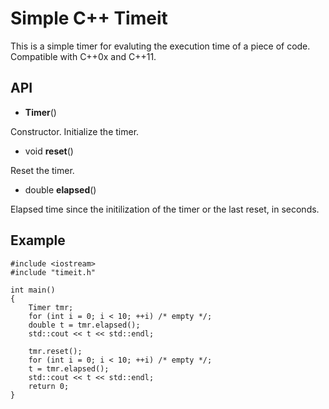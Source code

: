 Simple C++ Timeit
=================

This is a simple timer for evaluting the execution time of a piece of
code.  Compatible with C++0x and C++11.

## API ##

- **Timer**()

Constructor.  Initialize the timer.

- void **reset**()

Reset the timer.

- double **elapsed**()

Elapsed time since the initilization of the timer or the last reset,
in seconds.

## Example ##

```c_cpp
#include <iostream>
#include "timeit.h"

int main()
{
    Timer tmr;
    for (int i = 0; i < 10; ++i) /* empty */;
    double t = tmr.elapsed();
    std::cout << t << std::endl;

    tmr.reset();
    for (int i = 0; i < 10; ++i) /* empty */;
    t = tmr.elapsed();
    std::cout << t << std::endl;
	return 0;
}
```

